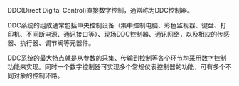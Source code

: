 DDC\(Direct Digital Control\)直接数字控制，通常称为DDC控制器。

DDC系统的组成通常包括中央控制设备（集中控制电脑、彩色监视器、键盘、打印机、不间断电源、通讯接口等）、现场DDC控制器、通讯网络，以及相应的传感器、执行器、调节阀等元器件。

DDC系统的最大特点就是从参数的采集、传输到控制等各个环节均采用数字控制功能来实现。同时一个数字控制器可实现多个常规仪表控制器的功能，可有多个不同对象的控制环路。

